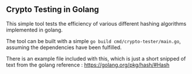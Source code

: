 ## Crypto Testing in Golang

This simple tool tests the efficiency of various different hashing algorithms implemented in golang.

The tool can be built with a simple `go build cmd/crypto-tester/main.go`, assuming the dependencies have been fulfilled.

There is an example file included with this, which is just a short snipped of text from the golang reference : https://golang.org/pkg/hash/#Hash